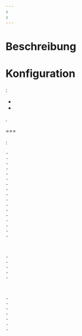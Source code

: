 ```yaml
---
: 
: 
---
```


Beschreibung
===



Konfiguration
===

 :

- 
- 

.


===

 :



    - 
    - 
    - 
    - 
    - 
    - 
    - 
    - 
    - 
    - 
    - 
    - 
    - 
    - 
    - 
    - 
    - 

  

    - 
    - 
    - 
    - 
    - 

  

    - 
    - 
    - 
    - 
    - 
    - 
    - 
